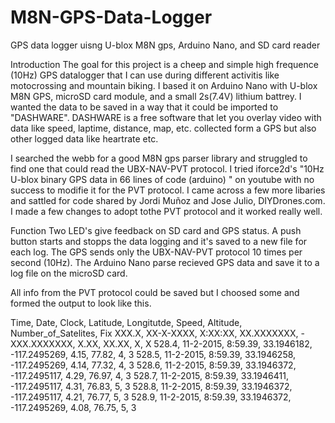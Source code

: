 # M8N-GPS-Data-Logger
GPS data logger uisng U-blox M8N gps, Arduino Nano, and SD card reader

Introduction
The goal for this project is a cheep and simple high frequence (10Hz) GPS datalogger that I can use during different activitis like motocrossing and mountain biking. I based it on Arduino Nano with U-blox M8N GPS, microSD card module, and a small 2s(7.4V) lithium battrey.
I wanted the data to be saved in a way that it could be imported to "DASHWARE". DASHWARE is a free software that let you overlay video with data like speed, laptime, distance, map, etc. collected form a GPS but also other logged data like heartrate etc.

I searched the webb for a good M8N gps parser library and struggled to find one that could read the UBX-NAV-PVT protocol. I tried iforce2d's "10Hz U-blox binary GPS data in 66 lines of code (arduino) " on youtube with no success to modifie it for the PVT protocol. I came across a few more libaries and sattled for code shared by Jordi Muñoz and Jose Julio, DIYDrones.com. I made a few changes to adopt tothe PVT protocol and it worked really well.

Function
Two LED's give feedback on SD card and GPS status.
A push button starts and stopps the data logging and it's saved to a new file for each log.
The GPS sends only the UBX-NAV-PVT protocol 10 times per second (10Hz).
The Arduino Nano parse  recieved GPS data and save it to a log file on the microSD card.

All info from the PVT protocol could be saved but I choosed some and formed the output to look like this.

Time, Date, Clock, Latitude, Longitutde, Speed, Altitude, Number_of_Satelites, Fix
XXX.X, XX-X-XXXX, X:XX:XX, XX.XXXXXXX, -XXX.XXXXXXX, X.XX, XX.XX, X, X
528.4, 11-2-2015, 8:59.39, 33.1946182, -117.2495269, 4.15, 77.82, 4, 3
528.5, 11-2-2015, 8:59.39, 33.1946258, -117.2495269, 4.14, 77.32, 4, 3
528.6, 11-2-2015, 8:59.39, 33.1946372, -117.2495117, 4.29, 76.97, 4, 3
528.7, 11-2-2015, 8:59.39, 33.1946411, -117.2495117, 4.31, 76.83, 5, 3
528.8, 11-2-2015, 8:59.39, 33.1946372, -117.2495117, 4.21, 76.77, 5, 3
528.9, 11-2-2015, 8:59.39, 33.1946372, -117.2495269, 4.08, 76.75, 5, 3
